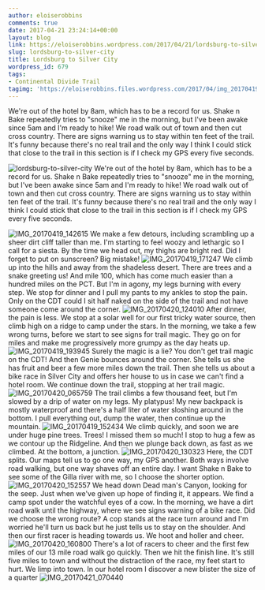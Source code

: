 ```yaml
---
author: eloiserobbins
comments: true
date: 2017-04-21 23:24:14+00:00
layout: blog
link: https://eloiserobbins.wordpress.com/2017/04/21/lordsburg-to-silver-city/
slug: lordsburg-to-silver-city
title: Lordsburg to Silver City
wordpress_id: 679
tags:
- Continental Divide Trail
tagimg: 'https://eloiserobbins.files.wordpress.com/2017/04/img_20170419_091718.jpg'
---
```


We're out of the hotel by 8am, which has to be a record for us. Shake n Bake repeatedly tries to "snooze" me in the morning, but I've been awake since 5am and I'm ready to hike! We road walk out of town and then cut cross country. There are signs warning us to stay within ten feet of the trail. It's funny because there's no real trail and the only way I think I could stick that close to the trail in this section is if I check my GPS every five seconds.


![lordsburg-to-silver-city](https://eloiserobbins.files.wordpress.com/2017/04/img_20170419_091718.jpg)
We're out of the hotel by 8am, which has to be a record for us. Shake n Bake repeatedly tries to "snooze" me in the morning, but I've been awake since 5am and I'm ready to hike! We road walk out of town and then cut cross country. There are signs warning us to stay within ten feet of the trail. It's funny because there's no real trail and the only way I think I could stick that close to the trail in this section is if I check my GPS every five seconds.

![IMG_20170419_142615](https://eloiserobbins.files.wordpress.com/2017/04/img_20170419_142615.jpg)
We make a few detours, including scrambling up a sheer dirt cliff taller than me. I'm starting to feel woozy and lethargic so I call for a siesta. By the time we head out, my thighs are bright red. Did I forget to put on sunscreen? Big mistake!
![IMG_20170419_171247](https://eloiserobbins.files.wordpress.com/2017/04/img_20170419_171247.jpg)
We climb up into the hills and away from the shadeless desert. There are trees and a snake greeting us! And mile 100, which has come much easier than a hundred miles on the PCT. But I'm in agony, my legs burning with every step. We stop for dinner and I pull my pants to my ankles to stop the pain. Only on the CDT could I sit half naked on the side of the trail and not have someone come around the corner.
![IMG_20170420_124010](https://eloiserobbins.files.wordpress.com/2017/04/img_20170420_124010.jpg)
After dinner, the pain is less. We stop at a solar well for our first tricky water source, then climb high on a ridge to camp under the stars. In the morning, we take a few wrong turns, before we start to see signs for trail magic. They go on for miles and make me progressively more grumpy as the day heats up.
![IMG_20170419_193945](https://eloiserobbins.files.wordpress.com/2017/04/img_20170419_193945.jpg)
Surely the magic is a lie? You don't get trail magic on the CDT!
And then Genie bounces around the corner. She tells us she has fruit and beer a few more miles down the trail. Then she tells us about a bike race in Silver City and offers her house to us in case we can't find a hotel room. We continue down the trail, stopping at her trail magic.
![IMG_20170420_065759](https://eloiserobbins.files.wordpress.com/2017/04/img_20170420_065759.jpg)
The trail climbs a few thousand feet, but I'm slowed by a drip of water on my legs. My platypus! My new backpack is mostly waterproof and there's a half liter of water sloshing around in the bottom. I pull everything out, dump the water, then continue up the mountain.
![IMG_20170419_152434](https://eloiserobbins.files.wordpress.com/2017/04/img_20170419_152434.jpg)
We climb quickly, and soon we are under huge pine trees. Trees! I missed them so much! I stop to hug a few as we contour up the Ridgeline. And then we plunge back down, as fast as we climbed. At the bottom, a junction.
![IMG_20170420_130323](https://eloiserobbins.files.wordpress.com/2017/04/img_20170420_130323.jpg)
Here, the CDT splits. Our maps tell us to go one way, my GPS another. Both ways involve road walking, but one way shaves off an entire day. I want Shake n Bake to see some of the Gilla river with me, so I choose the shorter option.
![IMG_20170420_152557](https://eloiserobbins.files.wordpress.com/2017/04/img_20170420_152557.jpg)
We head down Dead man's Canyon, looking for the seep. Just when we've given up hope of finding it, it appears. We find a camp spot under the watchful eyes of a cow. In the morning, we have a dirt road walk until the highway, where we see signs warning of a bike race. Did we choose the wrong route? A cop stands at the race turn around and I'm worried he'll turn us back but he just tells us to stay on the shoulder. And then our first racer is heading towards us. We hoot and holler and cheer.
![IMG_20170420_160800](https://eloiserobbins.files.wordpress.com/2017/04/img_20170420_160800.jpg)
There's a lot of racers to cheer and the first few miles of our 13 mile road walk go quickly. Then we hit the finish line. It's still five miles to town and without the distraction of the race, my feet start to hurt. We limp into town. In our hotel room I discover a new blister the size of a quarter
![IMG_20170421_070440](https://eloiserobbins.files.wordpress.com/2017/04/img_20170421_070440.jpg)
